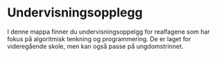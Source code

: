 # Undervisningsopplegg

I denne mappa finner du undervisningsoppelgg for realfagene som har fokus på algoritmisk tenkning og programmering. De er laget for videregående skole, men kan også passe på ungdomstrinnet.
